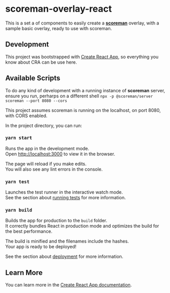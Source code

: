 # scoreman-overlay-react

This is a set a of components to easily create a [**scoreman**](https://github.com/scoremanOrg/scoreman) overlay, with a sample basic overlay, ready to use with scoreman.

## Development

This project was bootstrapped with [Create React App](https://github.com/facebook/create-react-app),
so everything you know about CRA can be use here.

## Available Scripts

To do any kind of development with a running instance of **scoreman** server, ensure
you run, perharps on a different shell
```npx -p @scoreman/server scoreman --port 8080 --cors```

This project assumes scoreman is running on the localhost, on port 8080, with CORS enabled.

In the project directory, you can run:

### `yarn start`

Runs the app in the development mode.\
Open [http://localhost:3000](http://localhost:3000) to view it in the browser.

The page will reload if you make edits.\
You will also see any lint errors in the console.

### `yarn test`

Launches the test runner in the interactive watch mode.\
See the section about [running tests](https://facebook.github.io/create-react-app/docs/running-tests) for more information.

### `yarn build`

Builds the app for production to the `build` folder.\
It correctly bundles React in production mode and optimizes the build for the best performance.

The build is minified and the filenames include the hashes.\
Your app is ready to be deployed!

See the section about [deployment](https://facebook.github.io/create-react-app/docs/deployment) for more information.

## Learn More

You can learn more in the [Create React App documentation](https://facebook.github.io/create-react-app/docs/getting-started).
